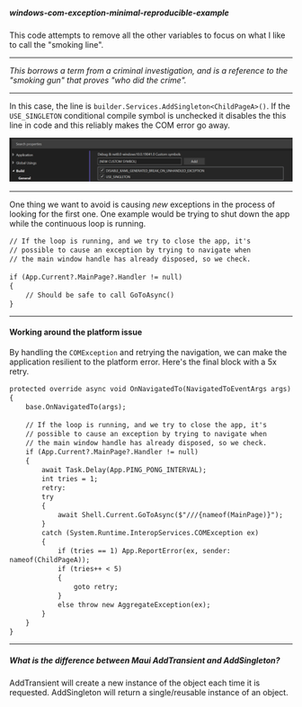 ##### windows-com-exception-minimal-reproducible-example

This code attempts to remove all the other variables to focus on what I like to call the "smoking line".

___

_This borrows a term from a criminal investigation, and is a reference to the "smoking gun" that proves "who did the crime"._
___

In this case, the line is `builder.Services.AddSingleton<ChildPageA>()`. If the `USE_SINGLETON` conditional compile symbol is unchecked it disables the this line in code and this reliably makes the COM error go away.

![Conditional Compile Symbols](NavigationPingPongTest/Screenshots/conditional-compile-symbols.png)

___

One thing we want to avoid is causing _new_ exceptions in the process of looking for the first one. One example would be trying to shut down the app while the continuous loop is running.

```
// If the loop is running, and we try to close the app, it's
// possible to cause an exception by trying to navigate when
// the main window handle has already disposed, so we check.

if (App.Current?.MainPage?.Handler != null)
{
	// Should be safe to call GoToAsync()
}
```
___

#### Working around the platform issue

By handling the `COMException` and retrying the navigation, we can make the application resilient to the platform error. Here's the final block with a 5x retry.

```
protected override async void OnNavigatedTo(NavigatedToEventArgs args)
{
    base.OnNavigatedTo(args);

    // If the loop is running, and we try to close the app, it's
    // possible to cause an exception by trying to navigate when
    // the main window handle has already disposed, so we check.
    if (App.Current?.MainPage?.Handler != null)
    {
        await Task.Delay(App.PING_PONG_INTERVAL);
        int tries = 1;
        retry:
        try
        {
            await Shell.Current.GoToAsync($"///{nameof(MainPage)}");
        }
        catch (System.Runtime.InteropServices.COMException ex)
        {
            if (tries == 1) App.ReportError(ex, sender: nameof(ChildPageA));
            if (tries++ < 5)
            {
                goto retry;
            }
            else throw new AggregateException(ex);
        }
    }
}
```

___

##### What is the difference between Maui AddTransient and AddSingleton?

AddTransient will create a new instance of the object each time it is requested. AddSingleton will return a single/reusable instance of an object.